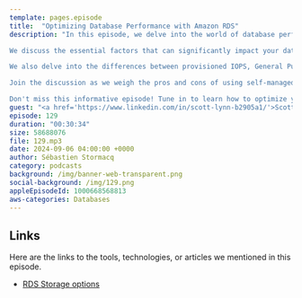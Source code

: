 ```yaml
---
template: pages.episode
title:  "Optimizing Database Performance with Amazon RDS"
description: "In this episode, we delve into the world of database performance optimization with Scott Lynn, product manager for Amazon RDS.

We discuss the essential factors that can significantly impact your database performance, ensuring your applications run smoothly and efficiently. We explore effective strategies for scaling your relational databases to meet growing demands and maintain optimal performance.

We also delve into the differences between provisioned IOPS, General Purpose SSD, and magnetic drives, helping you determine the best storage option for your specific workload. Discover why io2 Block Express storage is the ideal choice for demanding databases that require high performance and low latency.

Join the discussion as we weigh the pros and cons of using self-managed databases on EC2 versus fully managed databases on RDS.

Don't miss this informative episode! Tune in to learn how to optimize your database performance and achieve maximum efficiency with Amazon RDS."
guest: "<a href='https://www.linkedin.com/in/scott-lynn-b2905a1/'>Scott Lynn</a>, Product Manager, Amazon RDS "
episode: 129
duration: "00:30:34" 
size: 58688076
file: 129.mp3	
date: 2024-09-06 04:00:00 +0000
author: Sébastien Stormacq
category: podcasts
background: /img/banner-web-transparent.png
social-background: /img/129.png
appleEpisodeId: 1000668568813
aws-categories: Databases
---
```


## Links

Here are the links to the tools, technologies, or articles we mentioned in this episode.

- [RDS Storage options](https://docs.aws.amazon.com/AmazonRDS/latest/UserGuide/CHAP_Storage.html)